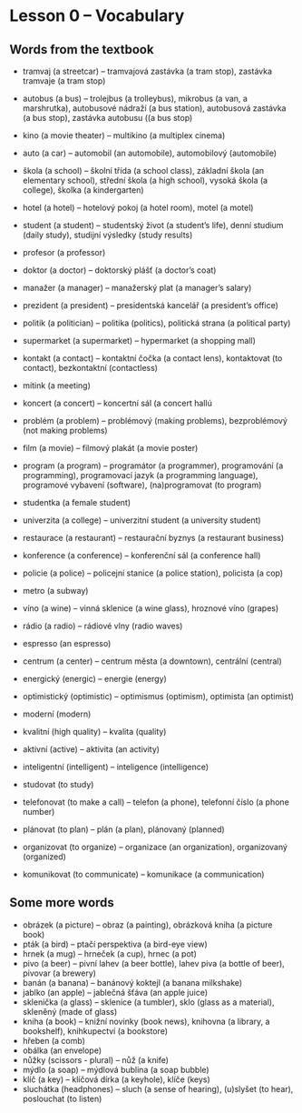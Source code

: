 # Lesson 0 – Vocabulary #

## Words from the textbook ##

* tramvaj (a streetcar) – tramvajová zastávka (a tram stop), zastávka tramvaje (a tram stop)
* autobus (a bus) – trolejbus (a trolleybus), mikrobus (a van, a marshrutka), autobusové nádraží (a bus station), autobusová zastávka (a bus stop), zastávka autobusu ((a bus stop)
* kino (a movie theater) – multikino (a multiplex cinema)
* auto (a car) – automobil (an automobile), automobilový (automobile)
* škola (a school) – školní třída (a school class), základní škola (an elementary school), střední škola (a high school), vysoká škola (a college), školka (a kindergarten)
* hotel (a hotel) – hotelový pokoj (a hotel room), motel (a motel)

* student (a student) – studentský život (a student’s life), denní studium (daily study), studijní výsledky (study results)
* profesor (a professor)
* doktor (a doctor) – doktorský plášť (a doctor’s coat)
* manažer (a manager) – manažerský plat (a manager’s salary)
* prezident (a president) – presidentská kancelář (a president’s office)
* politik (a politician) – politika (politics), politická strana (a political party)
* supermarket (a supermarket) – hypermarket (a shopping mall)
* kontakt (a contact) – kontaktní čočka (a contact lens), kontaktovat (to contact), bezkontaktní (contactless)
* mítink (a meeting)
* koncert (a concert) – koncertní sál (a concert hallú
* problém (a problem) – problémový (making problems), bezproblémový (not making problems)
* film (a movie) – filmový plakát (a movie poster)
* program (a program) – programátor (a programmer), programování (a programming), programovací jazyk (a programming language), programové vybavení (software), (na)programovat (to program)
* studentka (a female student)
* univerzita (a college) – univerzitní student (a university student)
* restaurace (a restaurant) – restaurační byznys (a restaurant business)
* konference (a conference) – konferenční sál (a conference hall)
* policie (a police) – policejní stanice (a police station), policista (a cop)
* metro (a subway)
* víno (a wine) – vinná sklenice (a wine glass), hroznové víno (grapes)
* rádio (a radio) – rádiové vlny (radio waves)
* espresso (an espresso)
* centrum (a center) – centrum města (a downtown), centrální (central)
* energický (energic) – energie (energy)
* optimistický (optimistic) – optimismus (optimism), optimista (an optimist)
* moderní (modern)
* kvalitní (high quality) – kvalita (quality)
* aktivní (active) – aktivita (an activity)
* inteligentní (intelligent) – inteligence (intelligence)
* studovat (to study)
* telefonovat (to make a call) – telefon (a phone), telefonní číslo (a phone number)  
* plánovat (to plan) – plán (a plan), plánovaný (planned)
* organizovat (to organize) – organizace (an organization), organizovaný (organized)
* komunikovat (to communicate) – komunikace (a communication)

## Some more words ##

* obrázek (a picture) – obraz (a painting), obrázková kniha (a picture book)
* pták (a bird) – ptačí perspektiva (a bird-eye view)
* hrnek (a mug) – hrneček (a cup), hrnec (a pot)
* pivo (a beer) – pivní lahev (a beer bottle), lahev piva (a bottle of beer), pivovar (a brewery)
* banán (a banana) – banánový koktejl (a banana milkshake)
* jablko (an apple) – jablečná šťáva (an apple juice)
* sklenička (a glass) – sklenice (a tumbler), sklo (glass as a material), skleněný (made of glass)
* kniha (a book) – knižní novinky (book news), knihovna (a library, a bookshelf), knihkupectví (a bookstore)
* hřeben (a comb)
* obálka (an envelope)
* nůžky (scissors - plural) – nůž (a knife)
* mýdlo (a soap) – mýdlová bublina (a soap bubble)
* klíč (a key) – klíčová dírka (a keyhole), klíče (keys)
* sluchátka (headphones) – sluch (a sense of hearing), (u)slyšet (to hear), poslouchat (to listen)

